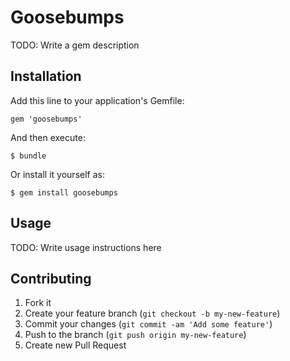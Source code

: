 # Goosebumps

TODO: Write a gem description

## Installation

Add this line to your application's Gemfile:

    gem 'goosebumps'

And then execute:

    $ bundle

Or install it yourself as:

    $ gem install goosebumps

## Usage

TODO: Write usage instructions here

## Contributing

1. Fork it
2. Create your feature branch (`git checkout -b my-new-feature`)
3. Commit your changes (`git commit -am 'Add some feature'`)
4. Push to the branch (`git push origin my-new-feature`)
5. Create new Pull Request
